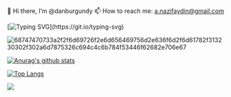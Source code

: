 👋 Hi there, I’m @danburgundy
📫 How to reach me:  a.nazifaydin@gmail.com


[![Typing SVG](https://readme-typing-svg.herokuapp.com/?lines=Welcome+to+my+Profile!;Welcome+to+my+Profile!)](https://git.io/typing-svg)

![68747470733a2f2f6d69726f2e6d656469756d2e636f6d2f6d61782f313230302f302a6d7875326c694c4c6b784f53446f62682e706e67](https://user-images.githubusercontent.com/94078747/171028354-cdc6b260-b435-4a7a-9316-55116ad44ed6.png)


[![Anurag's github stats](https://github-readme-stats.vercel.app/api?username=danburgundy)](https://github.com/asdsda/github-readme-stats)

[![Top Langs](https://github-readme-stats.vercel.app/api/top-langs/?username=danburgundy&layout=compact)](https://github.com/anuraghazra/github-readme-stats)


![](https://komarev.com/ghpvc/?username=danburgundy&color=green)
<!---
danburgundy/danburgundy is a ✨ special ✨ repository because its `README.md` (this file) appears on your GitHub profile.
You can click the Preview link to take a look at your changes.
--->

